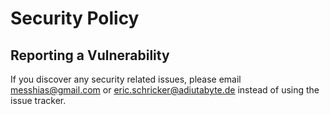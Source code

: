 # Security Policy

## Reporting a Vulnerability

If you discover any security related issues, please email messhias@gmail.com or
eric.schricker@adiutabyte.de instead of using the issue tracker.
